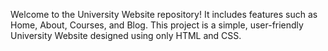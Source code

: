Welcome to the University Website repository! 
It includes features such as Home, About, Courses, and Blog.
This project is a simple, user-friendly University Website designed using only HTML and CSS. 
